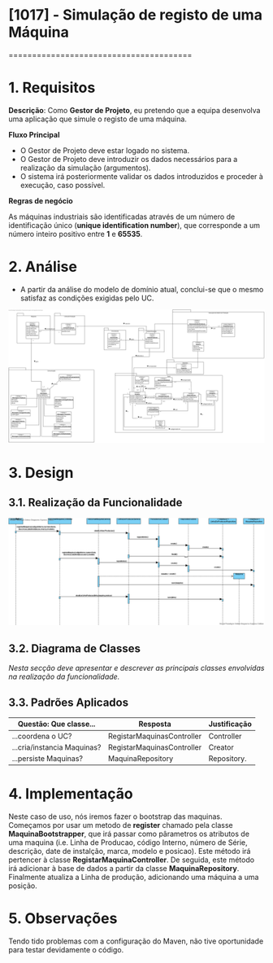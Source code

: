 # [1017] - Simulação de registo de uma Máquina
=======================================


# 1. Requisitos

**Descrição**: Como **Gestor de Projeto**, eu pretendo que a equipa desenvolva uma aplicação que simule o registo de uma máquina.

**Fluxo Principal**
* O Gestor de Projeto deve estar logado no sistema.
* O Gestor de Projeto deve introduzir os dados necessários para a realização da simulação (argumentos).
* O sistema irá posteriormente validar os dados introduzidos e proceder à execução, caso possível.

**Regras de negócio**

As máquinas industriais são identificadas através de um número de identificação único (**unique identification number**), que corresponde a um número inteiro positivo entre **1** e **65535**.

# 2. Análise

* A partir da análise do modelo de domínio atual, conclui-se que o mesmo satisfaz as condições exigidas pelo UC.

![Modelo_de_Dominio.svg](../Modelo_de_Dominio.svg)

# 3. Design

## 3.1. Realização da Funcionalidade

![1007SSD.png](1007SSD.png)

## 3.2. Diagrama de Classes

*Nesta secção deve apresentar e descrever as principais classes envolvidas na realização da funcionalidade.*

## 3.3. Padrões Aplicados

| **Questão: Que classe...**       | **Resposta**                       | **Justificação**                                         |
|----------------------------------|------------------------------------|----------------------------------------------------------|
| ...coordena o UC?                | RegistarMaquinasController | Controller                                               |
| ...cria/instancia Maquinas? | RegistarMaquinasController | Creator                                                  |
| ...persiste Maquinas?       |MaquinaRepository                  | Repository.     |



# 4. Implementação
Neste caso de uso, nós iremos fazer o bootstrap das maquinas. Começamos por usar um metodo de **register** chamado pela classe **MaquinaBootstrapper**, que irá passar como pârametros os atributos de uma maquina (i.e. Linha de Producao, código Interno, número de Série, descrição, date de instalção, marca, modelo e posicao). Este método irá pertencer à classe **RegistarMaquinaController**. De seguida, este método irá adicionar à base de dados a partir da classe **MaquinaRepository**. Finalmente atualiza a Linha de produção, adicionando uma máquina a uma posição.


# 5. Observações

Tendo tido problemas com a configuração do Maven, não tive oportunidade para testar devidamente o código.
